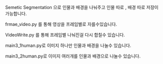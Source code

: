 Semetic Segmentation 으로 인물과 배경을 나눠주고
인물 따로 , 배경 따로 저장이 가능합니다.

frmae_video.py 를 통해 영상을 프레임별로 자를수있습니다.

VideoWrite.py 를 통해 프레임별 나눠진걸 다시 합칠수 있습니다.

main3_1human.py로 이미지 하나만 인물과 배경을 나눌수 있습니다.

main3_2human.py로 이미지 여러개를 인물과 배경으로 나눌수 있습니다.


